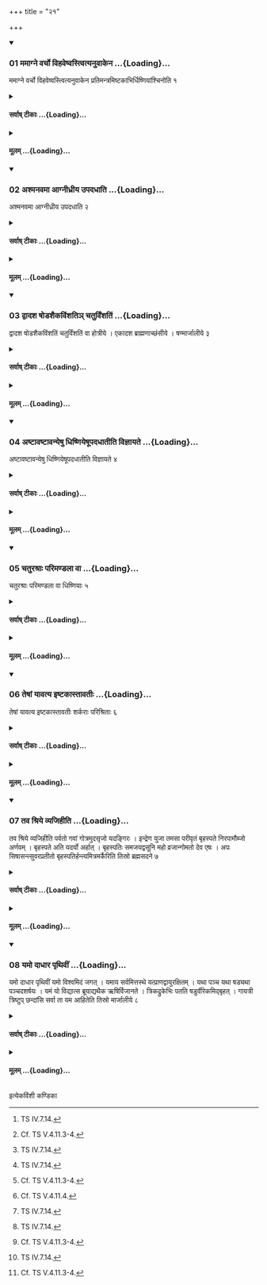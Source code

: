 +++
title = "२१"

+++

<div class="js_include" includetitle="true" newlevelforh1="3" unfilled url="/vedAH_yajuH/taittirIyam/sUtram/ApastambaH/shrautam/vishvAsa-prastutiH/17/21/01_mamAgne_varcho_vihaveShvastvityanuvAkena.md">
<details open><summary><h3>01 ममाग्ने वर्चो विहवेष्वस्त्वित्यनुवाकेन ...{Loading}...</h3></summary>

ममाग्ने वर्चो विहवेष्वस्त्वित्यनुवाकेन प्रतिमन्त्रमिष्टकाभिर्धिष्णियांश्चिनोति १
</details>
</div>
<div class="js_include collapsed" newlevelforh1="4" title="सर्वाष् टीकाः" unfilled url="/vedAH_yajuH/taittirIyam/sUtram/ApastambaH/shrautam/sarvASh_TIkAH/17/21/01_mamAgne_varcho_vihaveShvastvityanuvAkena.md">
<details><summary><h4>सर्वाष् टीकाः ...{Loading}...</h4></summary>
<details><summary>थिते</summary>

1. with the section[^1] beginning with mamāgne vihaveṣu (the Adhvaryu) prepares Dhiṣṇyas[^2] by means of bricks each with one formula.   

[^1]: TS IV.7.14.  

[^2]: Cf. TS V.4.11.3-4.  
</details>
</details>
</div>
<div class="js_include collapsed" newlevelforh1="4" title="मूलम्" unfilled url="/vedAH_yajuH/taittirIyam/sUtram/ApastambaH/shrautam/mUlam/17/21/01_mamAgne_varcho_vihaveShvastvityanuvAkena.md">
<details><summary><h4>मूलम् ...{Loading}...</h4></summary>

ममाग्ने वर्चो विहवेष्वस्त्वित्यनुवाकेन प्रतिमन्त्रमिष्टकाभिर्धिष्णियांश्चिनोति १
</details>
</div>
<div class="js_include" includetitle="true" newlevelforh1="3" unfilled url="/vedAH_yajuH/taittirIyam/sUtram/ApastambaH/shrautam/vishvAsa-prastutiH/17/21/02_ashmanavamA_AgnIdhrIya_upadadhAti.md">
<details open><summary><h3>02 अश्मनवमा आग्नीध्रीय उपदधाति ...{Loading}...</h3></summary>

अश्मनवमा आग्नीध्रीय उपदधाति २
</details>
</div>
<div class="js_include collapsed" newlevelforh1="4" title="सर्वाष् टीकाः" unfilled url="/vedAH_yajuH/taittirIyam/sUtram/ApastambaH/shrautam/sarvASh_TIkAH/17/21/02_ashmanavamA_AgnIdhrIya_upadadhAti.md">
<details><summary><h4>सर्वाष् टीकाः ...{Loading}...</h4></summary>
<details><summary>थिते</summary>

2. (He places) (eight bricks) with a stone as the ninth on the Dhiṣṇya of Āgnīdhra.[^1]   

[^1]: Cf. MS III.4.4.  
</details>
</details>
</div>
<div class="js_include collapsed" newlevelforh1="4" title="मूलम्" unfilled url="/vedAH_yajuH/taittirIyam/sUtram/ApastambaH/shrautam/mUlam/17/21/02_ashmanavamA_AgnIdhrIya_upadadhAti.md">
<details><summary><h4>मूलम् ...{Loading}...</h4></summary>

अश्मनवमा आग्नीध्रीय उपदधाति २
</details>
</div>
<div class="js_include" includetitle="true" newlevelforh1="3" unfilled url="/vedAH_yajuH/taittirIyam/sUtram/ApastambaH/shrautam/vishvAsa-prastutiH/17/21/03_dvAdasha_ShoDashaikaviMshati~n_chaturviMshatiM.md">
<details open><summary><h3>03 द्वादश षोडशैकविंशतिञ् चतुर्विंशतिं ...{Loading}...</h3></summary>

द्वादश षोडशैकविंशतिं चतुर्विंशतिं वा होत्रीये । एकादश ब्राह्मणाच्छंसीये । षण्मार्जालीये ३
</details>
</div>
<div class="js_include collapsed" newlevelforh1="4" title="सर्वाष् टीकाः" unfilled url="/vedAH_yajuH/taittirIyam/sUtram/ApastambaH/shrautam/sarvASh_TIkAH/17/21/03_dvAdasha_ShoDashaikaviMshati~n_chaturviMshatiM.md">
<details><summary><h4>सर्वाष् टीकाः ...{Loading}...</h4></summary>
<details><summary>थिते</summary>

3. (He places) twelve[^1] or sixteen or twentyone[^2] or twenty-four (bricks) on the Dhiṣṇya of Hotr̥, eleven... of Brāhmaṇācchaṁsin, (and) six on Mārjālīya.[^3]    

[^1]: Cf. TS V.4.11.4.   

[^2]: Cf. MS III.4.4; KS XXI.12.   

[^3]: Cf. TS V.4.11.4.  
</details>
</details>
</div>
<div class="js_include collapsed" newlevelforh1="4" title="मूलम्" unfilled url="/vedAH_yajuH/taittirIyam/sUtram/ApastambaH/shrautam/mUlam/17/21/03_dvAdasha_ShoDashaikaviMshati~n_chaturviMshatiM.md">
<details><summary><h4>मूलम् ...{Loading}...</h4></summary>

द्वादश षोडशैकविंशतिं चतुर्विंशतिं वा होत्रीये । एकादश ब्राह्मणाच्छंसीये । षण्मार्जालीये ३
</details>
</div>
<div class="js_include" includetitle="true" newlevelforh1="3" unfilled url="/vedAH_yajuH/taittirIyam/sUtram/ApastambaH/shrautam/vishvAsa-prastutiH/17/21/04_aShTAvaShTAvanyeShu_dhiShNiyeShUpadadhAtIti_vijnAyate.md">
<details open><summary><h3>04 अष्टावष्टावन्येषु धिष्णियेषूपदधातीति विज्ञायते ...{Loading}...</h3></summary>

अष्टावष्टावन्येषु धिष्णियेषूपदधातीति विज्ञायते ४
</details>
</div>
<div class="js_include collapsed" newlevelforh1="4" title="सर्वाष् टीकाः" unfilled url="/vedAH_yajuH/taittirIyam/sUtram/ApastambaH/shrautam/sarvASh_TIkAH/17/21/04_aShTAvaShTAvanyeShu_dhiShNiyeShUpadadhAtIti_vijnAyate.md">
<details><summary><h4>सर्वाष् टीकाः ...{Loading}...</h4></summary>
<details><summary>थिते</summary>

4. It is known (from a Brāhmaṇa-text) that he places eight (bricks) on each other Dhiṣṇyas.   

[^1]: Cf. T3 V.4.11.4.  
</details>
</details>
</div>
<div class="js_include collapsed" newlevelforh1="4" title="मूलम्" unfilled url="/vedAH_yajuH/taittirIyam/sUtram/ApastambaH/shrautam/mUlam/17/21/04_aShTAvaShTAvanyeShu_dhiShNiyeShUpadadhAtIti_vijnAyate.md">
<details><summary><h4>मूलम् ...{Loading}...</h4></summary>

अष्टावष्टावन्येषु धिष्णियेषूपदधातीति विज्ञायते ४
</details>
</div>
<div class="js_include" includetitle="true" newlevelforh1="3" unfilled url="/vedAH_yajuH/taittirIyam/sUtram/ApastambaH/shrautam/vishvAsa-prastutiH/17/21/05_chaturashrAH_parimaNDalA_vA.md">
<details open><summary><h3>05 चतुरश्राः परिमण्डला वा ...{Loading}...</h3></summary>

चतुरश्राः परिमण्डला वा धिष्णियाः ५
</details>
</div>
<div class="js_include collapsed" newlevelforh1="4" title="सर्वाष् टीकाः" unfilled url="/vedAH_yajuH/taittirIyam/sUtram/ApastambaH/shrautam/sarvASh_TIkAH/17/21/05_chaturashrAH_parimaNDalA_vA.md">
<details><summary><h4>सर्वाष् टीकाः ...{Loading}...</h4></summary>
<details><summary>थिते</summary>

5. The Dhiṣṇyas should be four-sided or round. 

</details>
</details>
</div>
<div class="js_include collapsed" newlevelforh1="4" title="मूलम्" unfilled url="/vedAH_yajuH/taittirIyam/sUtram/ApastambaH/shrautam/mUlam/17/21/05_chaturashrAH_parimaNDalA_vA.md">
<details><summary><h4>मूलम् ...{Loading}...</h4></summary>

चतुरश्राः परिमण्डला वा धिष्णियाः ५
</details>
</div>
<div class="js_include" includetitle="true" newlevelforh1="3" unfilled url="/vedAH_yajuH/taittirIyam/sUtram/ApastambaH/shrautam/vishvAsa-prastutiH/17/21/06_teShAM_yAvatya_iShTakAstAvatIH.md">
<details open><summary><h3>06 तेषां यावत्य इष्टकास्तावतीः ...{Loading}...</h3></summary>

तेषां यावत्य इष्टकास्तावतीः शर्कराः परिश्रिताः ६
</details>
</div>
<div class="js_include collapsed" newlevelforh1="4" title="सर्वाष् टीकाः" unfilled url="/vedAH_yajuH/taittirIyam/sUtram/ApastambaH/shrautam/sarvASh_TIkAH/17/21/06_teShAM_yAvatya_iShTakAstAvatIH.md">
<details><summary><h4>सर्वाष् टीकाः ...{Loading}...</h4></summary>
<details><summary>थिते</summary>

6. He encloses them with as many pebble-stones as many bricks there are.[^1]   

[^1]: Cf. ŚB IX.4.3.9.  
</details>
</details>
</div>
<div class="js_include collapsed" newlevelforh1="4" title="मूलम्" unfilled url="/vedAH_yajuH/taittirIyam/sUtram/ApastambaH/shrautam/mUlam/17/21/06_teShAM_yAvatya_iShTakAstAvatIH.md">
<details><summary><h4>मूलम् ...{Loading}...</h4></summary>

तेषां यावत्य इष्टकास्तावतीः शर्कराः परिश्रिताः ६
</details>
</div>
<div class="js_include" includetitle="true" newlevelforh1="3" unfilled url="/vedAH_yajuH/taittirIyam/sUtram/ApastambaH/shrautam/vishvAsa-prastutiH/17/21/07_tava_shriye_vyajihIti.md">
<details open><summary><h3>07 तव श्रिये व्यजिहीति ...{Loading}...</h3></summary>

तव श्रिये व्यजिहीति पर्वतो गवां गोत्रमुदसृजो यदङ्गिरः । इन्द्रेण युजा तमसा परीवृतं बृहस्पते निरपामौब्जो अर्णवम् । बृहस्पते अति यदर्यो अर्हात् । बृहस्पतिः समजयद्वसूनि महो व्रजान्गोमतो देव एषः । अपः सिषासन्त्सुवरप्रतीतो बृहस्पतिर्हन्त्यमित्रमर्कैरिति तिस्रो ब्रह्मसदने ७
</details>
</div>
<div class="js_include collapsed" newlevelforh1="4" title="सर्वाष् टीकाः" unfilled url="/vedAH_yajuH/taittirIyam/sUtram/ApastambaH/shrautam/sarvASh_TIkAH/17/21/07_tava_shriye_vyajihIti.md">
<details><summary><h4>सर्वाष् टीकाः ...{Loading}...</h4></summary>
<details><summary>थिते</summary>

7. With three verses beginning with tava śriye vyajihīta parvataḥ[^1] (he places) three (bricks) on the seat of the Brahman.[^2]   

[^1]: KS XL. I1.  

[^2]: Cf. KS XXII.11.  
</details>
</details>
</div>
<div class="js_include collapsed" newlevelforh1="4" title="मूलम्" unfilled url="/vedAH_yajuH/taittirIyam/sUtram/ApastambaH/shrautam/mUlam/17/21/07_tava_shriye_vyajihIti.md">
<details><summary><h4>मूलम् ...{Loading}...</h4></summary>

तव श्रिये व्यजिहीति पर्वतो गवां गोत्रमुदसृजो यदङ्गिरः । इन्द्रेण युजा तमसा परीवृतं बृहस्पते निरपामौब्जो अर्णवम् । बृहस्पते अति यदर्यो अर्हात् । बृहस्पतिः समजयद्वसूनि महो व्रजान्गोमतो देव एषः । अपः सिषासन्त्सुवरप्रतीतो बृहस्पतिर्हन्त्यमित्रमर्कैरिति तिस्रो ब्रह्मसदने ७
</details>
</div>
<div class="js_include" includetitle="true" newlevelforh1="3" unfilled url="/vedAH_yajuH/taittirIyam/sUtram/ApastambaH/shrautam/vishvAsa-prastutiH/17/21/08_yamo_dAdhAra_pRthivIM.md">
<details open><summary><h3>08 यमो दाधार पृथिवीं ...{Loading}...</h3></summary>

यमो दाधार पृथिवीं यमो विश्वमिदं जगत् । यमाय सर्वमित्तस्थे यत्प्राणद्वायुरक्षितम् । यथा पञ्च यथा षड्यथा पञ्चदशर्षयः । यमं यो विद्यात्स ब्रूयाद्यथैक ऋषिर्विजानते । त्रिकद्रुकेभिः पतति षडुर्वीरेकमिद्बृहत् । गायत्री त्रिष्टुप् छन्दांसि सर्वा ता यम आहितेति तिस्रो मार्जालीये ८
</details>
</div>
<div class="js_include collapsed" newlevelforh1="4" title="सर्वाष् टीकाः" unfilled url="/vedAH_yajuH/taittirIyam/sUtram/ApastambaH/shrautam/sarvASh_TIkAH/17/21/08_yamo_dAdhAra_pRthivIM.md">
<details><summary><h4>सर्वाष् टीकाः ...{Loading}...</h4></summary>
<details><summary>थिते</summary>

8. With (three verses beginning with) yamo dādhāra[^1] (he places) three bricks on the Mārjālīya(-dhiṣṇya)[^2].   

[^1]: KS XL.11;  

[^2]: Cf. KSXXII.11.  
</details>
</details>
</div>
<div class="js_include collapsed" newlevelforh1="4" title="मूलम्" unfilled url="/vedAH_yajuH/taittirIyam/sUtram/ApastambaH/shrautam/mUlam/17/21/08_yamo_dAdhAra_pRthivIM.md">
<details><summary><h4>मूलम् ...{Loading}...</h4></summary>

यमो दाधार पृथिवीं यमो विश्वमिदं जगत् । यमाय सर्वमित्तस्थे यत्प्राणद्वायुरक्षितम् । यथा पञ्च यथा षड्यथा पञ्चदशर्षयः । यमं यो विद्यात्स ब्रूयाद्यथैक ऋषिर्विजानते । त्रिकद्रुकेभिः पतति षडुर्वीरेकमिद्बृहत् । गायत्री त्रिष्टुप् छन्दांसि सर्वा ता यम आहितेति तिस्रो मार्जालीये ८
</details>
</div>





  
इत्येकविंशी कण्डिका 
